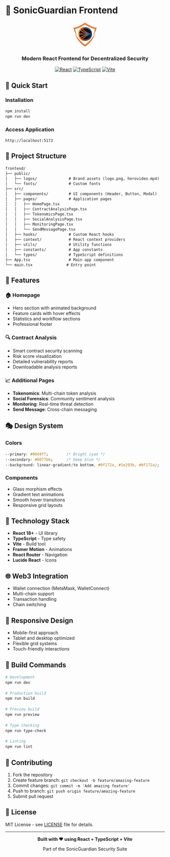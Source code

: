 # 🎨 SonicGuardian Frontend

<div align="center">
  <img src="public/logos/logo.png" alt="SonicGuardian Logo" width="80" height="80">
  
  <h3>Modern React Frontend for Decentralized Security</h3>
  
  [![React](https://img.shields.io/badge/React-18+-61DAFB?style=for-the-badge&logo=react)](https://reactjs.org)
  [![TypeScript](https://img.shields.io/badge/TypeScript-5+-3178C6?style=for-the-badge&logo=typescript)](https://typescriptlang.org)
  [![Vite](https://img.shields.io/badge/Vite-5+-646CFF?style=for-the-badge&logo=vite)](https://vitejs.dev)
</div>

## 🚀 Quick Start

### Installation
```bash
npm install
npm run dev
```

### Access Application
```
http://localhost:5173
```

## 📁 Project Structure

```
frontend/
├── public/
│   ├── logos/              # Brand assets (logo.png, herovideo.mp4)
│   └── fonts/              # Custom fonts
├── src/
│   ├── components/         # UI components (Header, Button, Modal)
│   ├── pages/              # Application pages
│   │   ├── HomePage.tsx
│   │   ├── ContractAnalysisPage.tsx
│   │   ├── TokenomicsPage.tsx
│   │   ├── SocialAnalysisPage.tsx
│   │   ├── MonitoringPage.tsx
│   │   └── SendMessagePage.tsx
│   ├── hooks/              # Custom React hooks
│   ├── context/            # React context providers
│   ├── utils/              # Utility functions
│   ├── constants/          # App constants
│   └── types/              # TypeScript definitions
├── App.tsx                 # Main app component
└── main.tsx               # Entry point
```

## 🎨 Features

### 🏠 Homepage
- Hero section with animated background
- Feature cards with hover effects
- Statistics and workflow sections
- Professional footer

### 🔍 Contract Analysis
- Smart contract security scanning
- Risk score visualization
- Detailed vulnerability reports
- Downloadable analysis reports

### 📈 Additional Pages
- **Tokenomics**: Multi-chain token analysis
- **Social Forensics**: Community sentiment analysis
- **Monitoring**: Real-time threat detection
- **Send Message**: Cross-chain messaging

## 🎭 Design System

### Colors
```css
--primary: #00d4ff;        /* Bright cyan */
--secondary: #0077b6;      /* Deep blue */
--background: linear-gradient(to bottom, #0f172a, #1e293b, #0f172a);
```

### Components
- Glass morphism effects
- Gradient text animations
- Smooth hover transitions
- Responsive grid layouts

## 🔗 Technology Stack

- **React 18+** - UI library
- **TypeScript** - Type safety
- **Vite** - Build tool
- **Framer Motion** - Animations
- **React Router** - Navigation
- **Lucide React** - Icons

## 🌐 Web3 Integration

- Wallet connection (MetaMask, WalletConnect)
- Multi-chain support
- Transaction handling
- Chain switching

## 📱 Responsive Design

- Mobile-first approach
- Tablet and desktop optimized
- Flexible grid systems
- Touch-friendly interactions

## 🚀 Build Commands

```bash
# Development
npm run dev

# Production build
npm run build

# Preview build
npm run preview

# Type checking
npm run type-check

# Linting
npm run lint
```

## 🤝 Contributing

1. Fork the repository
2. Create feature branch: `git checkout -b feature/amazing-feature`
3. Commit changes: `git commit -m 'Add amazing feature'`
4. Push to branch: `git push origin feature/amazing-feature`
5. Submit pull request

## 📄 License

MIT License - see [LICENSE](../LICENSE) file for details.

---

<div align="center">
  <p><strong>Built with ❤️ using React + TypeScript + Vite</strong></p>
  <p>Part of the SonicGuardian Security Suite</p>
</div>